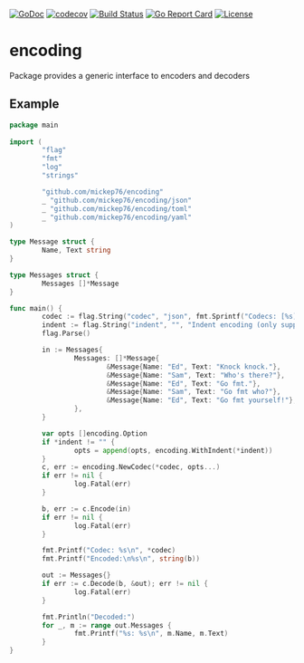 [![GoDoc](https://godoc.org/github.com/mickep76/encoding?status.svg)](https://godoc.org/github.com/mickep76/encoding)
[![codecov](https://codecov.io/gh/mickep76/encoding/branch/master/graph/badge.svg)](https://codecov.io/gh/mickep76/encoding)
[![Build Status](https://travis-ci.org/mickep76/encoding.svg?branch=master)](https://travis-ci.org/mickep76/encoding)
[![Go Report Card](https://goreportcard.com/badge/github.com/mickep76/encoding)](https://goreportcard.com/report/github.com/mickep76/encoding)
[![License](https://img.shields.io/badge/License-Apache%202.0-blue.svg)](https://github.com/mickep76/mlfmt/blob/master/LICENSE)

# encoding

Package provides a generic interface to encoders and decoders

## Example

```go
package main
  
import (
        "flag"
        "fmt"
        "log"
        "strings"

        "github.com/mickep76/encoding"
        _ "github.com/mickep76/encoding/json"
        _ "github.com/mickep76/encoding/toml"
        _ "github.com/mickep76/encoding/yaml"
)

type Message struct {
        Name, Text string
}

type Messages struct {
        Messages []*Message
}

func main() {
        codec := flag.String("codec", "json", fmt.Sprintf("Codecs: [%s].", strings.Join(encoding.Codecs(), ", ")))
        indent := flag.String("indent", "", "Indent encoding (only supported by JSON codec)")
        flag.Parse()

        in := Messages{
                Messages: []*Message{
                        &Message{Name: "Ed", Text: "Knock knock."},
                        &Message{Name: "Sam", Text: "Who's there?"},
                        &Message{Name: "Ed", Text: "Go fmt."},
                        &Message{Name: "Sam", Text: "Go fmt who?"},
                        &Message{Name: "Ed", Text: "Go fmt yourself!"},
                },
        }

        var opts []encoding.Option
        if *indent != "" {
                opts = append(opts, encoding.WithIndent(*indent))
        }
        c, err := encoding.NewCodec(*codec, opts...)
        if err != nil {
                log.Fatal(err)
        }

        b, err := c.Encode(in)
        if err != nil {
                log.Fatal(err)
        }

        fmt.Printf("Codec: %s\n", *codec)
        fmt.Printf("Encoded:\n%s\n", string(b))

        out := Messages{}
        if err := c.Decode(b, &out); err != nil {
                log.Fatal(err)
        }

        fmt.Println("Decoded:")
        for _, m := range out.Messages {
                fmt.Printf("%s: %s\n", m.Name, m.Text)
        }
}
```
